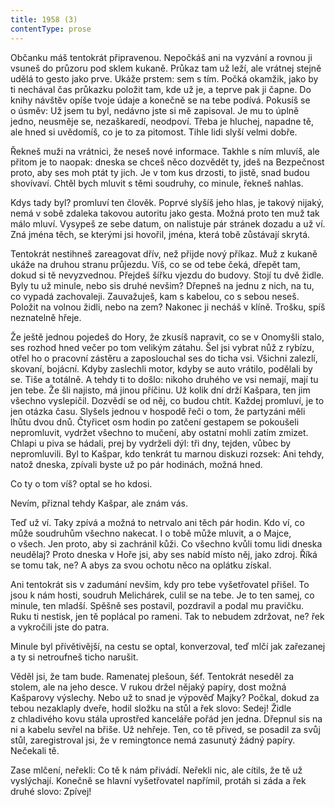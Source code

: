 ```yaml
---
title: 1958 (3)
contentType: prose
---
```


<section>

Občanku máš tentokrát připravenou. Nepočkáš ani na vyzvání a rovnou ji vsuneš do průzoru pod sklem kukaně. Průkaz tam už leží, ale vrátnej stejně udělá to gesto jako prve. Ukáže prstem: sem s tím. Počká okamžik, jako by ti nechával čas průkazku položit tam, kde už je, a teprve pak ji čapne. Do knihy návštěv opíše tvoje údaje a konečně se na tebe podívá. Pokusíš se o úsměv: Už jsem tu byl, nedávno jste si mě zapisoval. Je mu to úplně jedno, neusměje se, nezaškaredí, neodpoví. Třeba je hluchej, napadne tě, ale hned si uvědomíš, co je to za pitomost. Tihle lidi slyší velmi dobře.

Řekneš muži na vrátnici, že neseš nové informace. Takhle s ním mluvíš, ale přitom je to naopak: dneska se chceš něco dozvědět ty, jdeš na Bezpečnost proto, aby ses moh ptát ty jich. Je v tom kus drzosti, to jistě, snad budou shovívaví. Chtěl bych mluvit s těmi soudruhy, co minule, řekneš nahlas.

Kdys tady byl? promluví ten člověk. Poprvé slyšíš jeho hlas, je takový nijaký, nemá v sobě zdaleka takovou autoritu jako gesta. Možná proto ten muž tak málo mluví. Vysypeš ze sebe datum, on nalistuje pár stránek dozadu a už ví. Zná jména těch, se kterými jsi hovořil, jména, která tobě zůstávají skrytá.

Tentokrát nestihneš zareagovat dřív, než přijde nový příkaz. Muž z kukaně ukáže na druhou stranu průjezdu. Víš, co se od tebe čeká, dřepět tam, dokud si tě nevyzvednou. Přejdeš šířku vjezdu do budovy. Stojí tu dvě židle. Byly tu už minule, nebo sis druhé nevšim? Dřepneš na jednu z nich, na tu, co vypadá zachovaleji. Zauvažuješ, kam s kabelou, co s sebou neseš. Položit na volnou židli, nebo na zem? Nakonec ji necháš v klíně. Trošku, spíš neznatelně hřeje.

Že ještě jednou pojedeš do Hory, že zkusíš napravit, co se v Onomyšli stalo, ses rozhod hned večer po tom velikým zátahu. Šel jsi vybrat nůž z rybízu, otřel ho o pracovní zástěru a zaposlouchal ses do ticha vsi. Všichni zalezlí, skovaní, bojácní. Kdyby zaslechli motor, kdyby se auto vrátilo, podělali by se. Tiše a totálně. A tehdy ti to došlo: nikoho druhého ve vsi nemají, mají tu jen tebe. Že šli najisto, má jinou příčinu. Už kolik dní drží Kašpara, ten jim všechno vyslepičil. Dozvědí se od něj, co budou chtít. Každej promluví, je to jen otázka času. Slyšels jednou v hospodě řeči o tom, že partyzáni měli lhůtu dvou dnů. Čtyřicet osm hodin po zatčení gestapem se pokoušeli nepromluvit, vydržet všechno to mučení, aby ostatní mohli zatím zmizet. Chlapi u piva se hádali, prej by vydrželi dýl: tři dny, tejden, vůbec by nepromluvili. Byl to Kašpar, kdo tenkrát tu marnou diskuzi rozsek: Ani tehdy, natož dneska, zpívali byste už po pár hodinách, možná hned.

Co ty o tom víš? optal se ho kdosi.

Nevím, přiznal tehdy Kašpar, ale znám vás.

Teď už ví. Taky zpívá a možná to netrvalo ani těch pár hodin. Kdo ví, co může soudruhům všechno nakecat. I o tobě může mluvit, a o Majce, o všech. Jen proto, aby si zachránil kůži. Co všechno kvůli tomu lidi dneska neudělaj? Proto dneska v Hoře jsi, aby ses nabíd místo něj, jako zdroj. Říká se tomu tak, ne? A abys za svou ochotu něco na oplátku získal.

Ani tentokrát sis v zadumání nevšim, kdy pro tebe vyšetřovatel přišel. To jsou k nám hosti, soudruh Melichárek, culil se na tebe. Je to ten samej, co minule, ten mladší. Spěšně ses postavil, pozdravil a podal mu pravičku. Ruku ti nestisk, jen tě poplácal po rameni. Tak to nebudem zdržovat, ne? řek a vykročili jste do patra.

Minule byl přívětivější, na cestu se optal, konverzoval, teď mlčí jak zařezanej a ty si netroufneš ticho narušit.

Věděl jsi, že tam bude. Ramenatej plešoun, šéf. Tentokrát neseděl za stolem, ale na jeho desce. V rukou držel nějaký papíry, dost možná Kašparovy výslechy. Nebo už to snad je výpověď Majky? Počkal, dokud za tebou nezaklaply dveře, hodil složku na stůl a řek slovo: Sedej! Židle z chladivého kovu stála uprostřed kanceláře pořád jen jedna. Dřepnul sis na ni a kabelu sevřel na břiše. Už nehřeje. Ten, co tě přived, se posadil za svůj stůl, zaregistroval jsi, že v remingtonce nemá zasunutý žádný papíry. Nečekali tě.

Zase mlčení, neřekli: Co tě k nám přivádí. Neřekli nic, ale cítils, že tě už vyslýchají. Konečně se hlavní vyšetřovatel napřímil, protáh si záda a řek druhé slovo: Zpívej!

</section>
